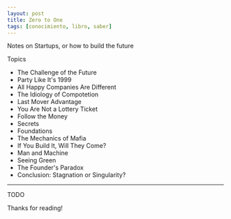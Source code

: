 ```yaml
---
layout: post
title: Zero to One
tags: [conocimiento, libro, saber]
---
```


<!--Resumen-->

Notes on Startups, or how to build the future

Topics 

- The Challenge of the Future
- Party Like It's 1999
- All Happy Companies Are Different
- The Idiology of Compotetion
- Last Mover Advantage
- You Are Not a Lottery Ticket
- Follow the Money
- Secrets
- Foundations
- The Mechanics of Mafia
- If You Build It, Will They Come?
- Man and Machine
- Seeing Green
- The Founder's Paradox
- Conclusion: Stagnation or Singularity?

---

<!--more-->
TODO
  
Thanks for reading!